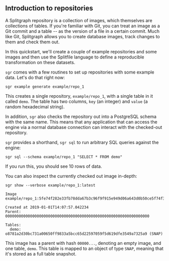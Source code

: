 Introduction to repositories
----------------------------

A Splitgraph repository is a collection of images, which themselves are
collections of tables. If you're familiar with Git, you can treat an
image as a Git commit and a table -- as the version of a file in a
certain commit. Much like Git, Splitgraph allows you to create database
images, track changes to them and check them out.

In this quickstart, we'll create a couple of example repositories and
some images and then use the Splitfile language to define a reproducible
transformation on these datasets.

`sgr` comes with a few routines to set up repositories with some example
data. Let's do that right now:

    sgr example generate example/repo_1

This creates a single repository, `example/repo_1`, with a single table
in it called `demo`. The table has two columns, `key` (an integer) and
`value` (a random hexadecimal string).

In addition, `sgr` also checks the repository out into a PostgreSQL
schema with the same name. This means that any application that can
access the engine via a normal database connection can interact with the
checked-out repository.

`sgr` provides a shorthand, `sgr sql` to run arbitrary SQL queries
against the engine:

    sgr sql --schema example/repo_1 "SELECT * FROM demo"

If you run this, you should see 10 rows of data.

You can also inspect the currently checked out image in-depth:

    sgr show --verbose example/repo_1:latest

    Image example/repo_1:5fe74f282e33fb78dda67b3c96f9f915e949d06a643d0b50ce5f74f35ad1e3c7

    Created at 2019-01-01T14:07:57.042234
    Parent: 0000000000000000000000000000000000000000000000000000000000000000

    Tables:
      demo: o8781a2d30bc731a00650ff9833a5bcc65d22597059f5d619dfe3549a7325a9 (SNAP)

This image has a parent with hash `00000...`, denoting an empty image,
and one table, `demo`. This table is mapped to an object of type `SNAP`,
meaning that it's stored as a full table snapshot.

